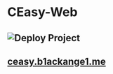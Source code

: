 # CEasy-Web

## ![Deploy Project](https://github.com/aroxu/CEasy-Web/workflows/Deploy%20Project/badge.svg)

## [ceasy.b1ackange1.me](ceasy.b1ackange1.me)
